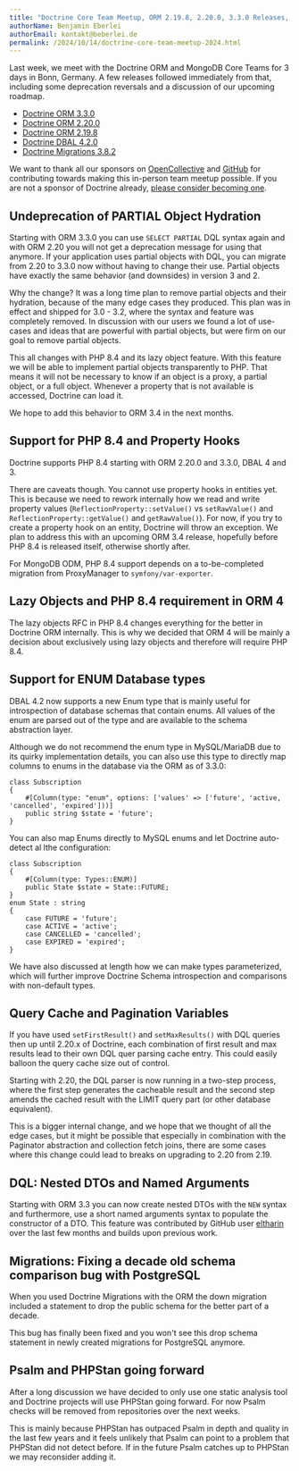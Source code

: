 ```yaml
---
title: "Doctrine Core Team Meetup, ORM 2.19.8, 2.20.0, 3.3.0 Releases, DBAL 4.2.0"
authorName: Benjamin Eberlei
authorEmail: kontakt@beberlei.de
permalink: /2024/10/14/doctrine-core-team-meetup-2024.html
---
```


Last week, we meet with the Doctrine ORM and MongoDB Core Teams for 3 days in
Bonn, Germany. A few releases followed immediately from that, including some
deprecation reversals and a discussion of our upcoming roadmap.

* [Doctrine ORM 3.3.0](https://github.com/doctrine/orm/releases/tag/3.3.0)
* [Doctrine ORM 2.20.0](https://github.com/doctrine/orm/releases/tag/2.20.0)
* [Doctrine ORM 2.19.8](https://github.com/doctrine/orm/releases/tag/2.19.8)
* [Doctrine DBAL 4.2.0](https://github.com/doctrine/dbal/releases/tag/4.2.0)
* [Doctrine Migrations 3.8.2](https://github.com/doctrine/migrations/releases/tag/3.8.2)

We want to thank all our sponsors on
[OpenCollective](https://opencollective.com/doctrine) and
[GitHub](https://github.com/sponsors/doctrine) for contributing towards making
this in-person team meetup possible. If you are not a sponsor of Doctrine already,
[please consider becoming one](https://www.doctrine-project.org/sponsorship.html).

## Undeprecation of PARTIAL Object Hydration

Starting with ORM 3.3.0 you can use `SELECT PARTIAL` DQL syntax again and with
ORM 2.20 you will not get a deprecation message for using that anymore. If your
application uses partial objects with DQL, you can migrate from 2.20 to 3.3.0
now without having to change their use. Partial objects have exactly the same
behavior (and downsides) in version 3 and 2.

Why the change? It was a long time plan to remove partial objects and their
hydration, because of the many edge cases they produced. This plan was in
effect and shipped for 3.0 - 3.2, where the syntax and feature was completely
removed. In discussion with our users we found a lot of use-cases and ideas
that are powerful with partial objects, but were firm on our goal to remove
partial objects. 

This all changes with PHP 8.4 and its lazy object feature. With this feature we
will be able to implement partial objects transparently to PHP. That means it
will not be necessary to know if an object is a proxy, a partial object, or a
full object. Whenever a property that is not available is accessed, Doctrine
can load it.

We hope to add this behavior to ORM 3.4 in the next months.

## Support for PHP 8.4 and Property Hooks

Doctrine supports PHP 8.4 starting with ORM 2.20.0 and 3.3.0, DBAL 4 and 3.

There are caveats though. You cannot use property hooks in entities yet. This
is because we need to rework internally how we read and write property values
(`ReflectionProperty::setValue()` vs `setRawValue()` and `ReflectionProperty::getValue()`
and `getRawValue()`). For now, if you try to create a property hook on an entity,
Doctrine will throw an exception. We plan to address this with an upcoming ORM
3.4 release, hopefully before PHP 8.4 is released itself, otherwise shortly
after.

For MongoDB ODM, PHP 8.4 support depends on a to-be-completed migration from
ProxyManager to `symfony/var-exporter`. 

## Lazy Objects and PHP 8.4 requirement in ORM 4

The lazy objects RFC in PHP 8.4 changes everything for the better in Doctrine
ORM internally. This is why we decided that ORM 4 will be mainly a decision
about exclusively using lazy objects and therefore will require PHP 8.4.

## Support for ENUM Database types

DBAL 4.2 now supports a new Enum type that is mainly useful for introspection
of database schemas that contain enums. All values of the enum are parsed out
of the type and are available to the schema abstraction layer.

Although we do not recommend the enum type in MySQL/MariaDB due to its quirky
implementation details, you can also use this type to directly map columns to
enums in the database via the ORM as of 3.3.0:

```
class Subscription
{
    #[Column(type: "enum", options: ['values' => ['future', 'active, 'cancelled', 'expired']))]
    public string $state = 'future';
}
```

You can also map Enums directly to MySQL enums and let Doctrine auto-detect al lthe configuration:

```
class Subscription
{
    #[Column(type: Types::ENUM)]
    public State $state = State::FUTURE;
}
enum State : string
{
    case FUTURE = 'future';
    case ACTIVE = 'active';
    case CANCELLED = 'cancelled';
    case EXPIRED = 'expired';
}
```

We have also discussed at length how we can make types parameterized, which
will further improve Doctrine Schema introspection and comparisons with
non-default types.

## Query Cache and Pagination Variables

If you have used `setFirstResult()` and `setMaxResults()` with DQL queries then up
until 2.20.x of Doctrine, each combination of first result and max results lead
to their own DQL quer parsing cache entry. This could easily balloon the query
cache size out of control.

Starting with 2.20, the DQL parser is now running in a two-step process, where
the first step generates the cacheable result and the second step amends the
cached result with the LIMIT query part (or other database equivalent).

This is a bigger internal change, and we hope that we thought of all the edge
cases, but it might be possible that especially in combination with the
Paginator abstraction and collection fetch joins, there are some cases
where this change could lead to breaks on upgrading to 2.20 from 2.19.

## DQL: Nested DTOs and Named Arguments

Starting with ORM 3.3 you can now create nested DTOs with the `NEW` syntax and
furthermore, use a short named arguments syntax to populate the constructor of
a DTO. This feature was contributed by GitHub user
[eltharin](https://github.com/eltharin) over the last few months and builds
upon previous work.

## Migrations: Fixing a decade old schema comparison bug with PostgreSQL

When you used Doctrine Migrations with the ORM the down migration included a
statement to drop the public schema for the better part of a decade.

This bug has finally been fixed and you won't see this drop schema statement in
newly created migrations for PostgreSQL anymore.

## Psalm and PHPStan going forward

After a long discussion we have decided to only use one static analysis tool
and Doctrine projects will use PHPStan going forward. For now
Psalm checks will be removed from repositories over the next weeks.

This is mainly because PHPStan has outpaced Psalm in depth and quality in the
last few years and it feels unlikely that Psalm can point to a problem that
PHPStan did not detect before. If in the future Psalm catches up to PHPStan we
may reconsider adding it.
